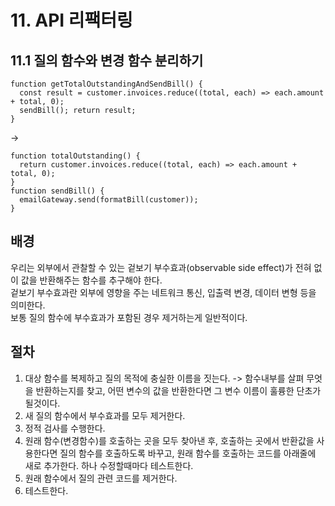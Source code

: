 # 11. API 리팩터링
## 11.1 질의 함수와 변경 함수 분리하기
```JS
function getTotalOutstandingAndSendBill() { 
  const result = customer.invoices.reduce((total, each) => each.amount + total, 0); 
  sendBill(); return result; 
}
```
->
```JS
function totalOutstanding() { 
  return customer.invoices.reduce((total, each) => each.amount + total, 0); 
} 
function sendBill() { 
  emailGateway.send(formatBill(customer)); 
}
```
## 배경
우리는 외부에서 관찰할 수 있는 겉보기 부수효과(observable side effect)가 전혀 없이 값을 반환해주는 함수를 추구해야 한다.  
겉보기 부수효과란 외부에 영향을 주는 네트워크 통신, 입출력 변경, 데이터 변형 등을 의미한다.  
보통 질의 함수에 부수효과가 포함된 경우 제거하는게 일반적이다.

## 절차
1. 대상 함수를 복제하고 질의 목적에 충실한 이름을 짓는다. -> 함수내부를 살펴 무엇을 반환하는지를 찾고, 어떤 변수의 값을 반환한다면 그 변수 이름이 훌륭한 단초가 될것이다.
2. 새 질의 함수에서 부수효과를 모두 제거한다.
3. 정적 검사를 수행한다.
4. 원래 함수(변경함수)를 호출하는 곳을 모두 찾아낸 후, 호출하는 곳에서 반환값을 사용한다면 질의 함수를 호출하도록 바꾸고, 원래 함수를 호출하는 코드를 아래줄에 새로 추가한다. 하나 수정할때마다 테스트한다.
5. 원래 함수에서 질의 관련 코드를 제거한다.
6. 테스트한다.
